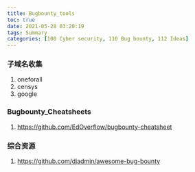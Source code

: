 ```yaml
---
title: Bugbounty_tools
toc: true
date: 2021-05-28 03:20:19
tags: Summary
categories: [100 Cyber security, 110 Bug bounty, 112 Ideas]
---
```




### 子域名收集
1. oneforall
1. censys
1. google

### Bugbounty_Cheatsheets
1. https://github.com/EdOverflow/bugbounty-cheatsheet

### 综合资源
1. https://github.com/djadmin/awesome-bug-bounty
